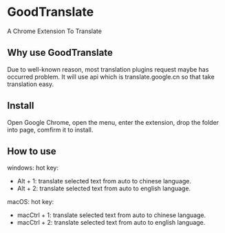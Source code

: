 # GoodTranslate
A Chrome Extension To Translate

## Why use GoodTranslate
Due to well-known reason, most translation plugins request maybe has occurred problem. It will use api which is translate.google.cn so that take translation easy.
## Install
Open Google Chrome, open the menu, enter the extension, drop the folder into page, comfirm it to install.
## How to use
windows:
  hot key:
  * Alt + 1: translate selected text from auto to chinese language.
  * Alt + 2: translate selected text from auto to english language.

macOS:
  hot key:
  * macCtrl + 1: translate selected text from auto to chinese language.
  * macCtrl + 2: translate selected text from auto to english language.

